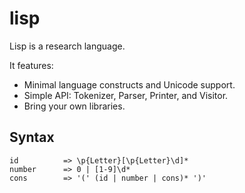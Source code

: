 # lisp

Lisp is a research language.

It features:

* Minimal language constructs and Unicode support.
* Simple API: Tokenizer, Parser, Printer, and Visitor.
* Bring your own libraries.

## Syntax

```
id          => \p{Letter}[\p{Letter}\d]*
number      => 0 | [1-9]\d*
cons        => '(' (id | number | cons)* ')'
```